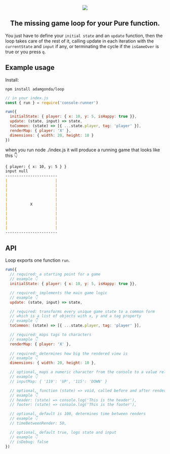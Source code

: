 <p align="center">
  <img src="https://github.com/AdamGonda/loop/blob/main/logo-v3.jpg">
</p>

<h2 align="center">
  The missing game loop for your Pure function.
</h2>

You just have to define your `initial state` and an `update` function,
then the loop takes care of the rest of it, calling update in each iteration
with the `currentState` and `input` if any, or terminating the cycle if the `isGameOver` is true or you press `q`.

## Example usage

Install:
```console
npm install adamgonda/loop
```

```js
// in your index.js
const { run } = require('console-runner')

run({
  initialState: { player: { x: 10, y: 5, isHappy: true }},
  update: (state, input) => state,
  toCommon: (state) => [{ ...state.player, tag: 'player' }],
  renderMap: { player: 'X' },
  dimensions: { width: 20, height: 10 }
})
```

when you run node ./index.js it will produce a running game that looks like this 👇

```md
{ player: { x: 10, y: 5 } }
input null
-----------------------
|                     |
|                     |
|                     |
|                     |
|                     |
|          X          |
|                     |
|                     |
|                     |
|                     |
|                     |
-----------------------
```

## API

Loop exports one function `run`.

```js
run({
  // required: a starting point for a game
  // example 👇
  initialState: { player: { x: 10, y: 5, isHappy: true }},

  // required: implements the main game logic
  // example 👇
  update: (state, input) => state,

  // required: transforms every unique game state to a common form
  // which is a list of objects with x, y and a tag property
  // example 👇
  toCommon: (state) => [{ ...state.player, tag: 'player' }],

  // required: maps tags to characters
  // example 👇
  renderMap: { player: 'X' },
  
  // required: determines how big the rendered view is
  // example 👇
  dimensions: { width: 20, height: 10 },

  // optional, maps a numeric character from the console to a value relevant to you
  // example 👇
  // inputMap: { '119': 'UP', '115': 'DOWN' }

  // optional, function (state) => void, called before and after render
  // example 👇
  // header: (state) => console.log('This is the header'),
  // footer: (state) => console.log('This is the footer'),

  // optional, default is 100, determines time between renders
  // example 👇
  // timeBetweenRender: 50,

  // optional, default true, logs state and input
  // example 👇
  // isDebug: false
})
```
